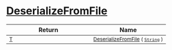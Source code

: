 # [DeserializeFromFile](./NetCoreSerializationHelper-100664086.md)



| Return | Name | 
| --- | --- | 
| <sub>[T](./NetCoreSerializationHelper-100664086.md)</sub><img width=200/>| <sub>[DeserializeFromFile](./NetCoreSerializationHelper-100664086.md) ( [`String`](https://docs.microsoft.com/en-us/dotnet/api/System.String) )</sub>| <br>


